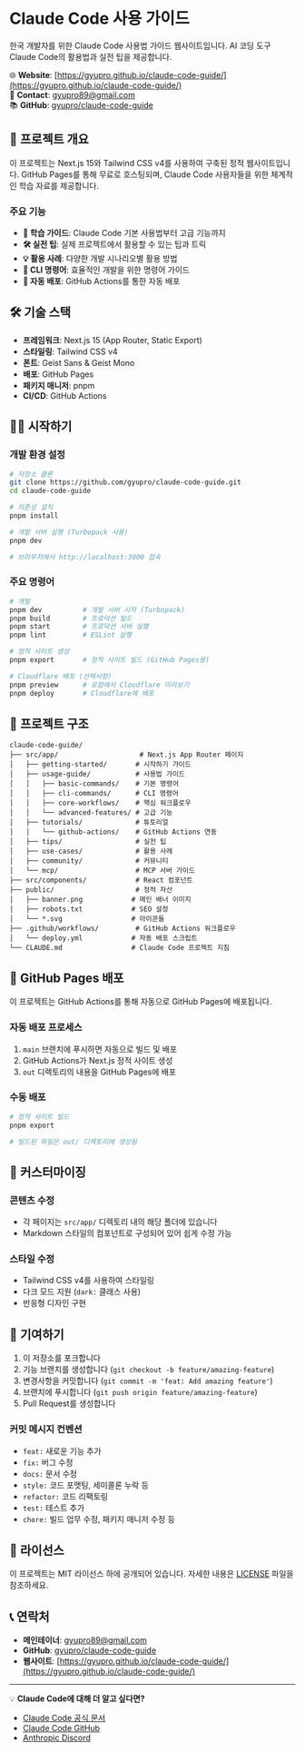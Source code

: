 # Claude Code 사용 가이드

한국 개발자를 위한 Claude Code 사용법 가이드 웹사이트입니다. AI 코딩 도구 Claude Code의 활용법과 실전 팁을 제공합니다.

🌐 **Website**: [https://gyupro.github.io/claude-code-guide/](https://gyupro.github.io/claude-code-guide/)  
📧 **Contact**: gyupro89@gmail.com  
📚 **GitHub**: [gyupro/claude-code-guide](https://github.com/gyupro/claude-code-guide)

## 🚀 프로젝트 개요

이 프로젝트는 Next.js 15와 Tailwind CSS v4를 사용하여 구축된 정적 웹사이트입니다. GitHub Pages를 통해 무료로 호스팅되며, Claude Code 사용자들을 위한 체계적인 학습 자료를 제공합니다.

### 주요 기능

- **📖 학습 가이드**: Claude Code 기본 사용법부터 고급 기능까지
- **🛠️ 실전 팁**: 실제 프로젝트에서 활용할 수 있는 팁과 트릭
- **💡 활용 사례**: 다양한 개발 시나리오별 활용 방법
- **🔧 CLI 명령어**: 효율적인 개발을 위한 명령어 가이드
- **🚀 자동 배포**: GitHub Actions를 통한 자동 배포

## 🛠️ 기술 스택

- **프레임워크**: Next.js 15 (App Router, Static Export)
- **스타일링**: Tailwind CSS v4
- **폰트**: Geist Sans & Geist Mono
- **배포**: GitHub Pages
- **패키지 매니저**: pnpm
- **CI/CD**: GitHub Actions

## 🏃‍♂️ 시작하기

### 개발 환경 설정

```bash
# 저장소 클론
git clone https://github.com/gyupro/claude-code-guide.git
cd claude-code-guide

# 의존성 설치
pnpm install

# 개발 서버 실행 (Turbopack 사용)
pnpm dev

# 브라우저에서 http://localhost:3000 접속
```

### 주요 명령어

```bash
# 개발
pnpm dev          # 개발 서버 시작 (Turbopack)
pnpm build        # 프로덕션 빌드
pnpm start        # 프로덕션 서버 실행
pnpm lint         # ESLint 실행

# 정적 사이트 생성
pnpm export       # 정적 사이트 빌드 (GitHub Pages용)

# Cloudflare 배포 (선택사항)
pnpm preview      # 로컬에서 Cloudflare 미리보기
pnpm deploy       # Cloudflare에 배포
```

## 📁 프로젝트 구조

```
claude-code-guide/
├── src/app/                    # Next.js App Router 페이지
│   ├── getting-started/       # 시작하기 가이드
│   ├── usage-guide/           # 사용법 가이드
│   │   ├── basic-commands/    # 기본 명령어
│   │   ├── cli-commands/      # CLI 명령어
│   │   ├── core-workflows/    # 핵심 워크플로우
│   │   └── advanced-features/ # 고급 기능
│   ├── tutorials/             # 튜토리얼
│   │   └── github-actions/    # GitHub Actions 연동
│   ├── tips/                  # 실전 팁
│   ├── use-cases/             # 활용 사례
│   ├── community/             # 커뮤니티
│   └── mcp/                   # MCP 서버 가이드
├── src/components/            # React 컴포넌트
├── public/                    # 정적 자산
│   ├── banner.png            # 메인 배너 이미지
│   ├── robots.txt            # SEO 설정
│   └── *.svg                 # 아이콘들
├── .github/workflows/         # GitHub Actions 워크플로우
│   └── deploy.yml            # 자동 배포 스크립트
└── CLAUDE.md                 # Claude Code 프로젝트 지침
```

## 🚀 GitHub Pages 배포

이 프로젝트는 GitHub Actions를 통해 자동으로 GitHub Pages에 배포됩니다.

### 자동 배포 프로세스

1. `main` 브랜치에 푸시하면 자동으로 빌드 및 배포
2. GitHub Actions가 Next.js 정적 사이트 생성
3. `out` 디렉토리의 내용을 GitHub Pages에 배포

### 수동 배포

```bash
# 정적 사이트 빌드
pnpm export

# 빌드된 파일은 out/ 디렉토리에 생성됨
```

## 🎨 커스터마이징

### 콘텐츠 수정

- 각 페이지는 `src/app/` 디렉토리 내의 해당 폴더에 있습니다
- Markdown 스타일의 컴포넌트로 구성되어 있어 쉽게 수정 가능

### 스타일 수정

- Tailwind CSS v4를 사용하여 스타일링
- 다크 모드 지원 (`dark:` 클래스 사용)
- 반응형 디자인 구현

## 🤝 기여하기

1. 이 저장소를 포크합니다
2. 기능 브랜치를 생성합니다 (`git checkout -b feature/amazing-feature`)
3. 변경사항을 커밋합니다 (`git commit -m 'feat: Add amazing feature'`)
4. 브랜치에 푸시합니다 (`git push origin feature/amazing-feature`)
5. Pull Request를 생성합니다

### 커밋 메시지 컨벤션

- `feat:` 새로운 기능 추가
- `fix:` 버그 수정
- `docs:` 문서 수정
- `style:` 코드 포맷팅, 세미콜론 누락 등
- `refactor:` 코드 리팩토링
- `test:` 테스트 추가
- `chore:` 빌드 업무 수정, 패키지 매니저 수정 등

## 📝 라이선스

이 프로젝트는 MIT 라이선스 하에 공개되어 있습니다. 자세한 내용은 [LICENSE](./LICENSE) 파일을 참조하세요.

## 📞 연락처

- **메인테이너**: gyupro89@gmail.com
- **GitHub**: [gyupro/claude-code-guide](https://github.com/gyupro/claude-code-guide)
- **웹사이트**: [https://gyupro.github.io/claude-code-guide/](https://gyupro.github.io/claude-code-guide/)

---

💡 **Claude Code에 대해 더 알고 싶다면?**

- [Claude Code 공식 문서](https://docs.anthropic.com/en/docs/claude-code)
- [Claude Code GitHub](https://github.com/anthropics/claude-code)
- [Anthropic Discord](https://www.anthropic.com/discord)
